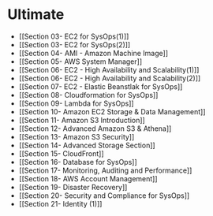 # Ultimate
- [[Section 03- EC2 for SysOps(1)]]
- [[Section 03- EC2 for SysOps(2)]]
- [[Section 04- AMI - Amazon Machine Image]]
- [[Section 05- AWS System Manager]]
- [[Section 06- EC2 - High Availability and Scalability(1)]]
- [[Section 06- EC2 - High Availability and Scalability(2)]]
- [[Section 07- EC2 - Elastic Beanstlak for SysOps]]
- [[Section 08- Cloudformation for SysOps]]
- [[Section 09- Lambda for SysOps]]
- [[Section 10- Amazon EC2 Storage & Data Management]]
- [[Section 11- Amazon S3 Introduction]]
- [[Section 12- Advanced Amazon S3 & Athena]]
- [[Section 13- Amazon S3 Security]]
- [[Section 14- Advanced Storage Section]]
- [[Section 15- CloudFront]]
- [[Section 16- Database for SysOps]]
- [[Section 17- Monitoring, Auditing and Performance]]
- [[Section 18- AWS Account Management]]
- [[Section 19- Disaster Recovery]]
- [[Section 20- Security and Compliance for SysOps]]
- [[Section 21- Identity (1)]]